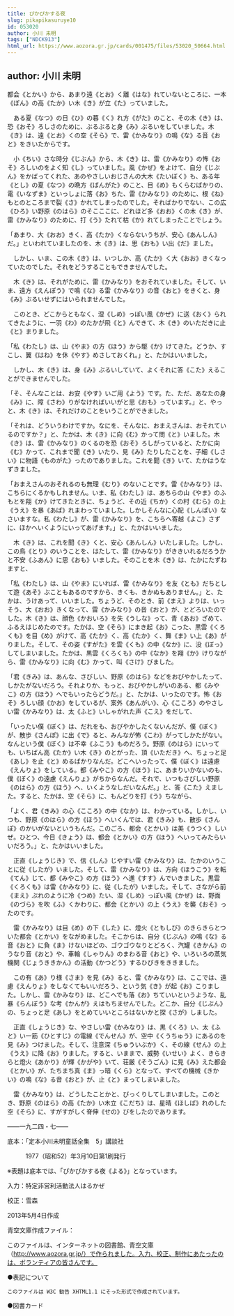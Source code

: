 ```yaml
---
title: ぴかぴかする夜
slug: pikapikasuruye10
id: 053020
author: 小川 未明
tags: ["NDCK913"]
html_url: https://www.aozora.gr.jp/cards/001475/files/53020_50664.html
---
```


## author: 小川 未明

都会《とかい》から、あまり遠《とお》く離《はな》れていないところに、一本《ぽん》の高《たか》い木《き》が立《た》っていました。

　ある夏《なつ》の日《ひ》の暮《く》れ方《がた》のこと、その木《き》は、恐《おそ》ろしさのために、ぶるぶると身《み》ぶるいをしていました。木《き》は、遠《とお》くの空《そら》で、雷《かみなり》の鳴《な》る音《おと》をきいたからです。

　小《ちい》さな時分《じぶん》から、木《き》は、雷《かみなり》の怖《おそ》ろしいのをよく知《し》っていました。風《かぜ》をよけて、自分《じぶん》をかばってくれた、あのやさしいおじさんの大木《たいぼく》も、ある年《とし》の夏《なつ》の晩方《ばんがた》のこと、目《め》もくらむばかりの、電《いなずま》といっしょに落《お》ちた、雷《かみなり》のために、根《ね》もとのところまで裂《さ》かれてしまったのでした。そればかりでない、この広《ひろ》い野原《のはら》のそこここに、どれほど多《おお》くの木《き》が、雷《かみなり》のために、打《う》たれて枯《か》れてしまったことでしょう。

「あまり、大《おお》きく、高《たか》くならないうちが、安心《あんしん》だ。」といわれていましたのを、木《き》は、思《おも》い出《だ》ました。

　しかし、いま、この木《き》は、いつしか、高《たか》く大《おお》きくなっていたのでした。それをどうすることもできませんでした。

　木《き》は、それがために、雷《かみなり》をおそれていました。そして、いま、遠方《えんぽう》で鳴《な》る雷《かみなり》の音《おと》をきくと、身《み》ぶるいせずにはいられませんでした。

　このとき、どこからともなく、湿《しめ》っぽい風《かぜ》に送《おく》られてきたように、一羽《わ》のたかが飛《と》んできて、木《き》のいただきに止《と》まりました。

「私《わたし》は、山《やま》の方《ほう》から駆《か》けてきた。どうか、すこし、翼《はね》を休《やす》めさしておくれ。」と、たかはいいました。

　しかし、木《き》は、身《み》ぶるいしていて、よくそれに答《こた》えることができませんでした。

「そ、そんなことは、お安《やす》いご用《よう》です。た、ただ、あなたの身《み》に、障《さわ》りがなければいいがと思《おも》っています。」と、やっと、木《き》は、それだけのことをいうことができました。

「それは、どういうわけですか。なにを、そんなに、おまえさんは、おそれているのですか？」と、たかは、木《き》に向《む》かって問《と》いました。木《き》は、雷《かみなり》のくるのを恐《おそ》ろしがっていると、たかに向《む》かって、これまで聞《き》いたり、見《み》たりしたことを、子細《しさい》に物語《ものがた》ったのでありました。これを聞《き》いて、たかはうなずきました。

「おまえさんのおそれるのも無理《むり》のないことです。雷《かみなり》は、こちらにくるかもしれません。いま、私《わたし》は、あちらの山《やま》のふもとを翔《か》けてきたときに、ちょうど、その近《ちか》くの村《むら》の上《うえ》を暴《あば》れまわっていました。しかしそんなに心配《しんぱい》なさいますな。私《わたし》が、雷《かみなり》を、こちらへ寄越《よこ》さずに、ほかへいくようにいってあげます。」と、たかはいいました。

　木《き》は、これを聞《き》くと、安心《あんしん》いたしました。しかし、この鳥《とり》のいうことを、はたして、雷《かみなり》がききいれるだろうかと不安《ふあん》に思《おも》いました。そのことを木《き》は、たかにたずねますと、

「私《わたし》は、山《やま》にいれば、雷《かみなり》を友《とも》だちとして遊《あそ》ぶこともあるのですから、きくも、きかぬもありません。」と、たかは、うけあって、いいました。ちょうど、そのとき、前《まえ》よりは、いっそう、大《おお》きくなって、雷《かみなり》の音《おと》が、とどろいたのでした。木《き》は、顔色《かおいろ》を失《うしな》って、青《あお》ざめて、ふるえはじめたのです。たかは、空《そら》にまき起《お》こった、黒雲《くろくも》を目《め》がけて、高《たか》く、高《たか》く、舞《ま》い上《あ》がりました。そして、その姿《すがた》を雲《くも》の中《なか》に、没《ぼっ》してしまいました。たかは、黒雲《くろくも》の中《なか》を翔《か》けりながら、雷《かみなり》に向《む》かって、叫《さけ》びました。

「君《きみ》は、あんな、さびしい、野原《のはら》などをおびやかしたって、しかたがないだろう。それよりか、もっと、おびやかしがいのある、都《みやこ》の方《ほう》へでもいったらどうだ。」と、たかは、いったのです。怖《おそ》ろしい顔《かお》をしているが、案外《あんがい》、心《こころ》のやさしい雷《かみなり》は、太《ふと》いしゃがれた声《こえ》をだして、

「いったい僕《ぼく》は、だれをも、おびやかしたくないんだが、僕《ぼく》が、散歩《さんぽ》に出《で》ると、みんなが怖《こわ》がってしかたがない。なんという僕《ぼく》は不幸《ふこう》ものだろう。野原《のはら》にいっても、いちばん高《たか》い木《き》のとがった、頂《いただき》へ、ちょっと足《あし》を止《と》めるばかりなんだ。どこへいったって、僕《ぼく》は遠慮《えんりょ》をしている。都《みやこ》の方《ほう》に、あまりいかないのも、僕《ぼく》の遠慮《えんりょ》がちからなんだ。それで、いつもさびしい野原《のはら》の方《ほう》へ、いくようなしだいなんだ。」と、答《こた》えました。すると、たかは、空《そら》に、もんどりを打《う》ちながら、

「よく、君《きみ》の心《こころ》の中《なか》は、わかっている。しかし、いつも、野原《のはら》の方《ほう》へいくんでは、君《きみ》も、散歩《さんぽ》のかいがないというもんだ。このごろ、都会《とかい》は美《うつく》しいぜ。ひとつ、今日《きょう》は、都会《とかい》の方《ほう》へいってみたらいいだろう。」と、たかはいいました。

　正直《しょうじき》で、信《しん》じやすい雷《かみなり》は、たかのいうことに従《したが》いました。そして、雷《かみなり》は、方向《ほうこう》を転《てん》じて、都《みやこ》の方《ほう》へ進《すす》んでいきました。黒雲《くろくも》は雷《かみなり》に、従《したが》いました。そして、さながら前《まえ》ぶれのように冷《つめ》たい、湿《しめ》っぽい風《かぜ》は、野面《のづら》を吹《ふ》くかわりに、都会《とかい》の上《うえ》を襲《おそ》ったのです。

　雷《かみなり》は目《め》の下《した》に、燈火《ともしび》のきらきらとついた都会《とかい》をながめました。そこからは、自分《じぶん》の鳴《な》る音《おと》に負《ま》けないほどの、ゴウゴウなりとどろく、汽罐《きかん》のうなり音《おと》や、車輪《しゃりん》のまわる音《おと》や、いろいろの蒸気機関《じょうききかん》の活動《かつどう》するひびきをききました。

　この有《あ》り様《さま》を見《み》ると、雷《かみなり》は、ここでは、遠慮《えんりょ》をしなくてもいいだろう、という気《き》が起《お》こりました。しかし、雷《かみなり》は、どこへでも落《お》ちていいというような、乱暴《らんぼう》な考《かんが》えはもちませんでした。どこか、自分《じぶん》の、ちょっと足《あし》をとめていいところはないかと探《さが》しました。

　正直《しょうじき》な、やさしい雷《かみなり》は、黒《くろ》い、太《ふと》い一筋《ひとすじ》の電線《でんせん》が、空中《くうちゅう》にあるのを見《み》つけました。そして、注意深《ちゅういぶか》く、その線《せん》の上《うえ》に降《お》りました。すると、いままで、威勢《いせい》よく、きらきらと燈火《あかり》が輝《かがや》いて、荘厳《そうごん》に見《み》えた都会《とかい》が、たちまち真《ま》っ暗《くら》となって、すべての機械《きかい》の鳴《な》る音《おと》が、止《と》まってしまいました。

　雷《かみなり》は、どうしたことかと、びっくりしてしまいました。このとき、野原《のはら》の高《たか》い木立《こだち》は、星晴《ほしば》れのした空《そら》に、すがすがしく脊伸《せの》びをしたのであります。

――一九二四・七――













底本：「定本小川未明童話全集　5」講談社

　　　1977（昭和52）年3月10日第1刷発行

※表題は底本では、「ぴかぴかする夜《よる》」となっています。

入力：特定非営利活動法人はるかぜ

校正：雪森

2013年5月4日作成

青空文庫作成ファイル：

このファイルは、インターネットの図書館、青空文庫（http://www.aozora.gr.jp/）で作られました。入力、校正、制作にあたったのは、ボランティアの皆さんです。











●表記について


	このファイルは W3C 勧告 XHTML1.1 にそった形式で作成されています。







●図書カード